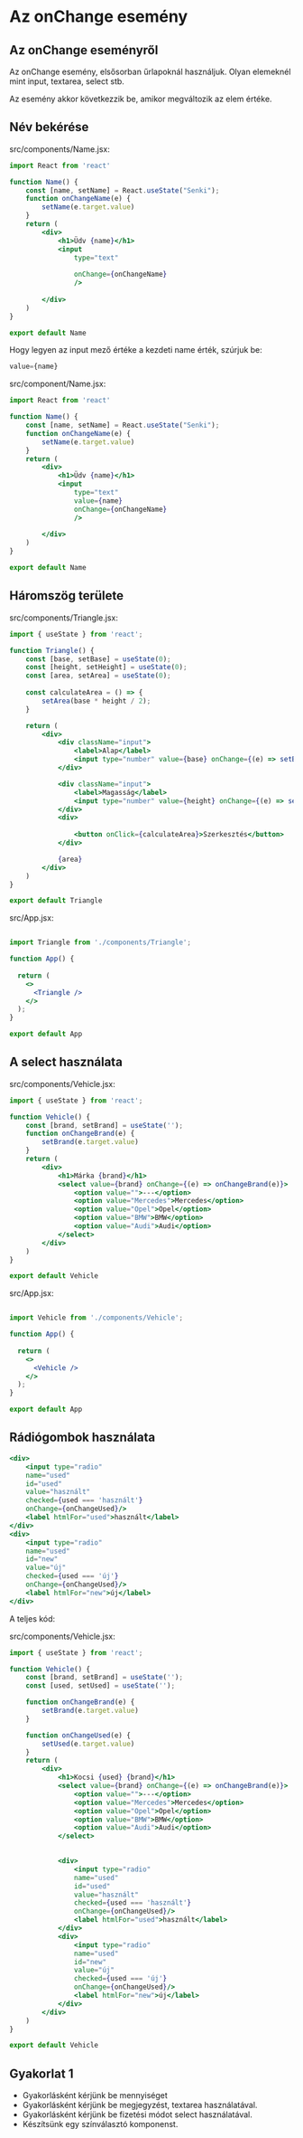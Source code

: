 # Az onChange esemény

## Az onChange eseményről

Az onChange esemény, elsősorban űrlapoknál használjuk. Olyan elemeknél mint input, textarea, select stb.

Az esemény akkor következzik be, amikor megváltozik az elem értéke.

## Név bekérése

src/components/Name.jsx:

```jsx
import React from 'react'

function Name() {
    const [name, setName] = React.useState("Senki");
    function onChangeName(e) {
        setName(e.target.value)
    }
    return (
        <div>
            <h1>Üdv {name}</h1>
            <input 
                type="text" 
                
                onChange={onChangeName} 
                />
            
        </div>
    )
}

export default Name
```

Hogy legyen az input mező értéke a kezdeti name érték, szúrjuk be:

```jsx
value={name} 
```

src/component/Name.jsx:

```jsx
import React from 'react'

function Name() {
    const [name, setName] = React.useState("Senki");
    function onChangeName(e) {
        setName(e.target.value)
    }
    return (
        <div>
            <h1>Üdv {name}</h1>
            <input 
                type="text" 
                value={name} 
                onChange={onChangeName} 
                />
            
        </div>
    )
}

export default Name
```

## Háromszög területe

src/components/Triangle.jsx:

```jsx
import { useState } from 'react';

function Triangle() {
    const [base, setBase] = useState(0);
    const [height, setHeight] = useState(0);
    const [area, setArea] = useState(0);
    
    const calculateArea = () => {
        setArea(base * height / 2);
    }

    return (
        <div>
            <div className="input">
                <label>Alap</label>
                <input type="number" value={base} onChange={(e) => setBase(e.target.value)} />
            </div>

            <div className="input">
                <label>Magasság</label>
                <input type="number" value={height} onChange={(e) => setHeight(e.target.value)} />
            </div>
            <div>
    
                <button onClick={calculateArea}>Szerkesztés</button>
            </div>

            {area}
        </div>
    )
}

export default Triangle
```

src/App.jsx:

```jsx

import Triangle from './components/Triangle';

function App() {
  
  return (
    <>
      <Triangle />
    </>
  );
}

export default App
```

## A select használata

src/components/Vehicle.jsx:

```jsx
import { useState } from 'react';

function Vehicle() {   
    const [brand, setBrand] = useState('');
    function onChangeBrand(e) {
        setBrand(e.target.value)
    }
    return (
        <div>
            <h1>Márka {brand}</h1>
            <select value={brand} onChange={(e) => onChangeBrand(e)}>
                <option value="">---</option>
                <option value="Mercedes">Mercedes</option>
                <option value="Opel">Opel</option>
                <option value="BMW">BMW</option>
                <option value="Audi">Audi</option>
            </select>
        </div>
    )    
}

export default Vehicle
```

src/App.jsx:

```jsx

import Vehicle from './components/Vehicle';

function App() {
  
  return (
    <>
      <Vehicle />
    </>
  );
}

export default App
```

## Rádiógombok használata

```jsx
<div>
    <input type="radio" 
    name="used" 
    id="used" 
    value="használt" 
    checked={used === 'használt'} 
    onChange={onChangeUsed}/>
    <label htmlFor="used">használt</label>
</div>    
<div>    
    <input type="radio" 
    name="used" 
    id="new" 
    value="új" 
    checked={used === 'új'} 
    onChange={onChangeUsed}/>
    <label htmlFor="new">új</label>    
</div>
```

A teljes kód:

src/components/Vehicle.jsx:

```jsx
import { useState } from 'react';

function Vehicle() {   
    const [brand, setBrand] = useState('');
    const [used, setUsed] = useState('');

    function onChangeBrand(e) {
        setBrand(e.target.value)
    }

    function onChangeUsed(e) {
        setUsed(e.target.value)
    }
    return (
        <div>
            <h1>Kocsi {used} {brand}</h1>
            <select value={brand} onChange={(e) => onChangeBrand(e)}>
                <option value="">---</option>
                <option value="Mercedes">Mercedes</option>
                <option value="Opel">Opel</option>
                <option value="BMW">BMW</option>
                <option value="Audi">Audi</option>
            </select>

            
            <div>
                <input type="radio" 
                name="used" 
                id="used" 
                value="használt" 
                checked={used === 'használt'} 
                onChange={onChangeUsed}/>
                <label htmlFor="used">használt</label>
            </div>    
            <div>    
                <input type="radio" 
                name="used" 
                id="new" 
                value="új" 
                checked={used === 'új'} 
                onChange={onChangeUsed}/>
                <label htmlFor="new">új</label>    
            </div>
        </div>
    )    
}

export default Vehicle
```

## Gyakorlat 1

* Gyakorlásként kérjünk be mennyiséget
* Gyakorlásként kérjünk be megjegyzést, textarea használatával.
* Gyakorlásként kérjünk be fizetési módot select használatával.
* Készítsünk egy színválasztó komponenst.
